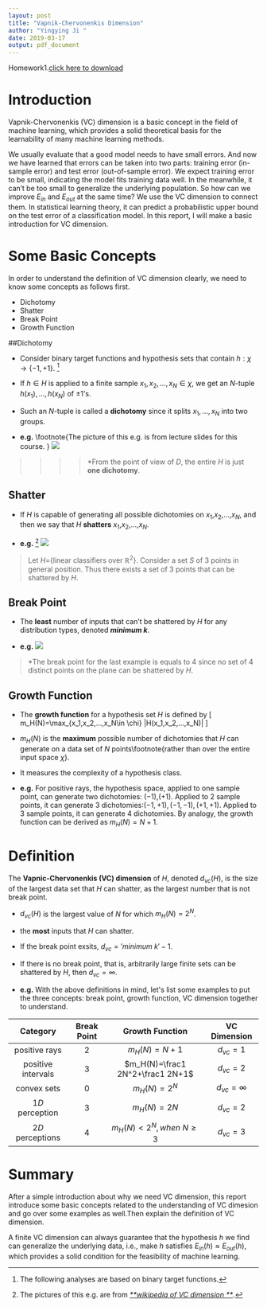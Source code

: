 ```yaml
---
layout: post
title: "Vapnik-Chervonenkis Dimension"
author: "Yingying Ji " 
date: 2019-03-17
output: pdf_document
---
```

Homework1.[click here to download]({{site.baseurl}}/assets/VC_Dimension_HW1_15220162202134.pdf)

# Introduction
Vapnik-Chervonenkis (VC) dimension is a basic concept in the field of machine learning, which provides a solid theoretical basis for the learnability of many machine learning methods.
  
We usually evaluate that a good model needs to have small errors. And now we have learned that errors can be taken into two parts: training error (in-sample error) and test error (out-of-sample error). We expect training error to be small, indicating the model fits training data well. In the meanwhile, it can’t be too small to generalize the underlying population. So how can we improve $E_{in}$ and $E_{out}$ at the same time? We use the VC dimension to connect them. In statistical learning theory, it can predict a probabilistic upper bound on the test error of a classification model. In this report, I will make a basic introduction for VC dimension. 

# Some Basic Concepts 
In order to understand the definition of VC dimension clearly, we need to know some concepts as follows first.

* Dichotomy
* Shatter
* Break Point
* Growth Function

##Dichotomy

* Consider binary target functions and hypothesis sets that contain $h:\chi \rightarrow \{-1,+1\}$. [^foot]

[^foot]:The following analyses are based on binary target functions.

* If $h\in H$ is applied to a finite sample ${x_1,x_2,...,x_N\in \chi}$, we get an $N$-tuple $h(x_1),...,h(x_N)$ of $\pm1$'s.

* Such an $N$-tuple is called a **dichotomy** since it splits $x_1,...,x_N$ into two groups.

* **e.g.** \footnote{The picture of this e.g. is from lecture slides for this course. } 
![](dichotomy_eg.png)
   
>>>> *From the point of view of $D$, the entire $H$ is just **one dichotomy**.

## Shatter



* If $H$ is capable of generating all possible dichotomies on $x_1$,$x_2$,...,$x_N$, and then we say that $H$ **shatters** $x_1$,$x_2$,...,$x_N$.

* **e.g.** [^footnote] 
![](pointsshattered.png)

[^footnote]: The pictures of this e.g. are from [_**wikipedia of VC dimension **_](https://en.wikipedia.org/wiki/Vapnik%E2%80%93Chervonenkis_dimension).

> Let $H$={linear classifiers over  $\mathbb{R}^2$}. Consider a set $S$ of $3$ points in general position. Thus there exists a set of $3$ points that can be shattered by $H$.

## Break Point

* The **least** number of inputs that can’t be shattered by $H$ for any distribution types, denoted **$minimum\ k$**.

* **e.g.** 
![](breakpoint.png)

> *The break point for the last example is equals to $4$ since no set of $4$ distinct points on the plane can be shattered by $H$.

## Growth Function

* The **growth function** for a hypothesis set $H$ is defined by 
\[
m_H(N)=\max_{x_1,x_2,...,x_N\in \chi} |H(x_1,x_2,...,x_N)|
\]

* $m_H(N)$ is the **maximum** possible number of dichotomies that $H$ can generate on a data set of $N$ points\footnote{rather than over the entire input space $\chi$}.

* It measures the complexity of a hypothesis class.

* **e.g.** 
For positive rays, the hypothesis space, applied to one sample point, can generate two dichotomies: $(-1)$,$(+1)$. Applied to $2$ sample points, it can generate $3$ dichotomies:$(-1,+1),(-1,-1),(+1,+1)$. Applied to $3$ sample points, it can generate $4$ dichotomies. By analogy, the growth function can be derived as $m_H(N)=N+1$.

# Definition

The **Vapnic-Chervonenkis (VC) dimension** of $H$, denoted $d_{vc}(H)$, is the size of the largest data set that $H$ can shatter, as the largest number that is not break point. 

* $d_{vc}(H)$ is the largest value of $N$ for which $m_H(N)=2^N$.

* the **most** inputs that $H$ can shatter.

* If the break point exsits, $d_{vc}='minimum\ k'-1$.

* If there is no break point, that is, arbitrarily large finite sets can be shattered by $H$, then $d_{vc}=\infty$.

* **e.g.** 
With the above definitions in mind, let's list some examples to put the three concepts: break point, growth function, VC dimension together to understand.

Category|Break Point|Growth Function|VC Dimension
:------:|:---------:|:-------------:|:----------:
positive rays|$2$|$m_H(N)=N+1$|$d_{vc}=1$
positive intervals|$3$|$m_H(N)=\frac1 2N^2+\frac1 2N+1$|$d_{vc}=2$
convex sets|$0$|$m_H(N)=2^N$|$d_{vc}=\infty$
$1D$ perception|$3$|$m_H(N)=2N$|$d_{vc}=2$
$2D$ perceptions|$4$|$m_H(N)<2^N,when\ N\geq3$|$d_{vc}=3$

# Summary
After a simple introduction about why we need VC dimension, this report introduce some basic concepts related to the understanding of VC dimesion and go over some examples as well.Then explain the definition of VC dimension. 

A finite VC dimension can always guarantee that the hypothesis $h$ we find can generalize the underlying data, i.e., make $h$ satisfies $E_{in}(h)\approx E_{out}(h)$, which provides a solid condition for the feasibility of machine learning.


